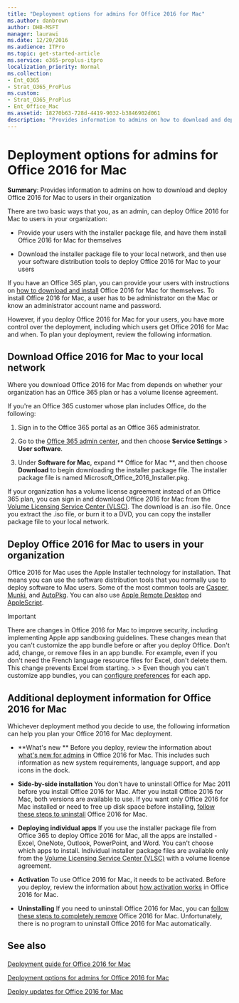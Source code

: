 ```yaml
---
title: "Deployment options for admins for Office 2016 for Mac"
ms.author: danbrown
author: DHB-MSFT
manager: laurawi
ms.date: 12/20/2016
ms.audience: ITPro
ms.topic: get-started-article
ms.service: o365-proplus-itpro
localization_priority: Normal
ms.collection: 
- Ent_O365
- Strat_O365_ProPlus
ms.custom:
- Strat_O365_ProPlus
- Ent_Office_Mac
ms.assetid: 18270b63-728d-4419-9032-b3846902d061
description: "Provides information to admins on how to download and deploy Office 2016 for Mac to users in their organization"
---
```


# Deployment options for admins for Office 2016 for Mac

 **Summary**: Provides information to admins on how to download and deploy Office 2016 for Mac to users in their organization
  
There are two basic ways that you, as an admin, can deploy Office 2016 for Mac to users in your organization:
  
- Provide your users with the installer package file, and have them install Office 2016 for Mac for themselves
    
- Download the installer package file to your local network, and then use your software distribution tools to deploy Office 2016 for Mac to your users
    
If you have an Office 365 plan, you can provide your users with instructions on [how to download and install](https://support.office.com/en-us/article/2eb5e0ad-eb5f-418c-a476-81be30e6fe4e) Office 2016 for Mac for themselves. To install Office 2016 for Mac, a user has to be administrator on the Mac or know an administrator account name and password. 
  
However, if you deploy Office 2016 for Mac for your users, you have more control over the deployment, including which users get Office 2016 for Mac and when. To plan your deployment, review the following information.
  
## Download Office 2016 for Mac to your local network

Where you download Office 2016 for Mac from depends on whether your organization has an Office 365 plan or has a volume license agreement.
  
If you're an Office 365 customer whose plan includes Office, do the following:
  
1. Sign in to the Office 365 portal as an Office 365 administrator.
    
2. Go to the [Office 365 admin center](https://support.office.com/Article/58537702-d421-4d02-8141-e128e3703547), and then choose **Service Settings** > **User software**.
    
3. Under **Software for Mac**, expand ** Office for Mac **, and then choose **Download** to begin downloading the installer package file. The installer package file is named Microsoft_Office_2016_Installer.pkg. 
    
If your organization has a volume license agreement instead of an Office 365 plan, you can sign in and download Office 2016 for Mac from the [Volume Licensing Service Center (VLSC)](https://www.microsoft.com/Licensing/servicecenter/default.aspx). The download is an .iso file. Once you extract the .iso file, or burn it to a DVD, you can copy the installer package file to your local network.
  
## Deploy Office 2016 for Mac to users in your organization

Office 2016 for Mac uses the Apple Installer technology for installation. That means you can use the software distribution tools that you normally use to deploy software to Mac users. Some of the most common tools are [Casper](https://www.jamfsoftware.com/products/casper-suite/), [Munki](https://www.munki.org/), and [AutoPkg](https://autopkg.github.io/autopkg/). You can also use [Apple Remote Desktop](https://www.apple.com/remotedesktop/) and [AppleScript](https://developer.apple.com/library/mac/documentation/AppleScript/Conceptual/AppleScriptX/AppleScriptX.mdl).
  
> [!IMPORTANT]
> There are changes in Office 2016 for Mac to improve security, including implementing Apple app sandboxing guidelines. These changes mean that you can't customize the app bundle before or after you deploy Office. Don't add, change, or remove files in an app bundle. For example, even if you don't need the French language resource files for Excel, don't delete them. This change prevents Excel from starting. > > Even though you can't customize app bundles, you can [configure preferences](deploy-preferences-for-office-for-mac.md) for each app. 
  
## Additional deployment information for Office 2016 for Mac

Whichever deployment method you decide to use, the following information can help you plan your Office 2016 for Mac deployment.
  
- **What's new ** Before you deploy, review the information about [what's new for admins](what-s-new-for-admins-in-office-for-mac.md) in Office 2016 for Mac. This includes such information as new system requirements, language support, and app icons in the dock. 
    
- **Side-by-side installation** You don't have to uninstall Office for Mac 2011 before you install Office 2016 for Mac. After you install Office 2016 for Mac, both versions are available to use. If you want only Office 2016 for Mac installed or need to free up disk space before installing, [follow these steps to uninstall](https://support.office.com/article/ba8d8d13-0015-4eea-b60b-7719c2cedd17) Office 2016 for Mac. 
    
- **Deploying individual apps** If you use the installer package file from Office 365 to deploy Office 2016 for Mac, all the apps are installed - Excel, OneNote, Outlook, PowerPoint, and Word. You can't choose which apps to install. Individual installer package files are available only from the [Volume Licensing Service Center (VLSC)](https://www.microsoft.com/Licensing/servicecenter/default.aspx) with a volume license agreement. 
    
- **Activation** To use Office 2016 for Mac, it needs to be activated. Before you deploy, review the information about [how activation works](overview-of-activation-for-office-for-mac.md) in Office 2016 for Mac. 
    
- **Uninstalling** If you need to uninstall Office 2016 for Mac, you can [follow these steps to completely remove](https://support.office.com/article/ec3aa66e-6a76-451f-9d35-cba2e14e94c0) Office 2016 for Mac. Unfortunately, there is no program to uninstall Office 2016 for Mac automatically. 
    
## See also

#### 

[Deployment guide for Office 2016 for Mac](deployment-guide-for-office-for-mac.md)
  
[Deployment options for admins for Office 2016 for Mac](deployment-options-for-office-for-mac.md)
  
[Deploy updates for Office 2016 for Mac](deploy-updates-for-office-for-mac.md)

